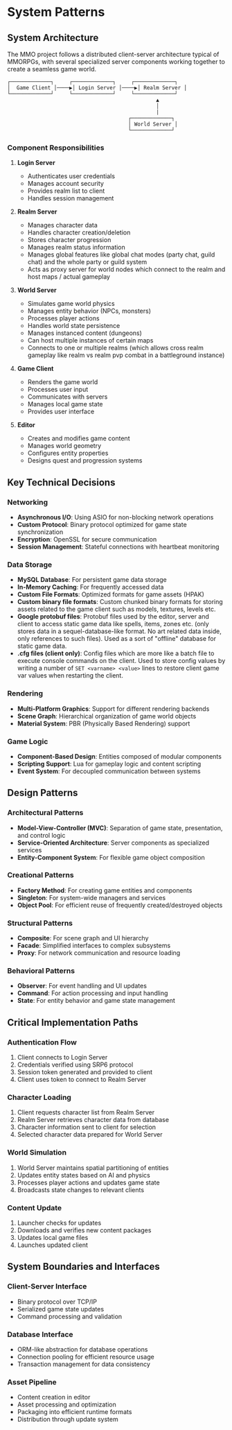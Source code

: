 # System Patterns

## System Architecture

The MMO project follows a distributed client-server architecture typical of MMORPGs, with several specialized server components working together to create a seamless game world.

```
┌─────────────┐     ┌─────────────┐     ┌─────────────┐
│  Game Client │────▶│ Login Server │────▶│ Realm Server │
└─────────────┘     └─────────────┘     └─────────────┘
                                                ▲
                                                │
                                                |
                                       ┌─────────────┐
                                       │ World Server │
                                       └─────────────┘
```

### Component Responsibilities

1. **Login Server**
   - Authenticates user credentials
   - Manages account security
   - Provides realm list to client
   - Handles session management

2. **Realm Server**
   - Manages character data
   - Handles character creation/deletion
   - Stores character progression
   - Manages realm status information
   - Manages global features like global chat modes (party chat, guild chat) and the whole party or guild system
   - Acts as proxy server for world nodes which connect to the realm and host maps / actual gameplay

3. **World Server**
   - Simulates game world physics
   - Manages entity behavior (NPCs, monsters)
   - Processes player actions
   - Handles world state persistence
   - Manages instanced content (dungeons)
   - Can host multiple instances of certain maps
   - Connects to one or multiple realms (which allows cross realm gameplay like realm vs realm pvp combat in a battleground instance)

4. **Game Client**
   - Renders the game world
   - Processes user input
   - Communicates with servers
   - Manages local game state
   - Provides user interface

5. **Editor**
   - Creates and modifies game content
   - Manages world geometry
   - Configures entity properties
   - Designs quest and progression systems

## Key Technical Decisions

### Networking
- **Asynchronous I/O**: Using ASIO for non-blocking network operations
- **Custom Protocol**: Binary protocol optimized for game state synchronization
- **Encryption**: OpenSSL for secure communication
- **Session Management**: Stateful connections with heartbeat monitoring

### Data Storage
- **MySQL Database**: For persistent game data storage
- **In-Memory Caching**: For frequently accessed data
- **Custom File Formats**: Optimized formats for game assets (HPAK)
- **Custom binary file formats**: Custom chunked binary formats for storing assets related to the game client such as models, textures, levels etc.
- **Google protobuf files**: Protobuf files used by the editor, server and client to access static game data like spells, items, zones etc. (only stores data in a sequel-database-like format. No art related data inside, only references to such files). Used as a sort of "offline" database for static game data.
- **.cfg files (client only)**: Config files which are more like a batch file to execute console commands on the client. Used to store config values by writing a number of `SET <varname> <value>` lines to restore client game var values when restarting the client.

### Rendering
- **Multi-Platform Graphics**: Support for different rendering backends
- **Scene Graph**: Hierarchical organization of game world objects
- **Material System**: PBR (Physically Based Rendering) support

### Game Logic
- **Component-Based Design**: Entities composed of modular components
- **Scripting Support**: Lua for gameplay logic and content scripting
- **Event System**: For decoupled communication between systems

## Design Patterns

### Architectural Patterns
- **Model-View-Controller (MVC)**: Separation of game state, presentation, and control logic
- **Service-Oriented Architecture**: Server components as specialized services
- **Entity-Component System**: For flexible game object composition

### Creational Patterns
- **Factory Method**: For creating game entities and components
- **Singleton**: For system-wide managers and services
- **Object Pool**: For efficient reuse of frequently created/destroyed objects

### Structural Patterns
- **Composite**: For scene graph and UI hierarchy
- **Facade**: Simplified interfaces to complex subsystems
- **Proxy**: For network communication and resource loading

### Behavioral Patterns
- **Observer**: For event handling and UI updates
- **Command**: For action processing and input handling
- **State**: For entity behavior and game state management

## Critical Implementation Paths

### Authentication Flow
1. Client connects to Login Server
2. Credentials verified using SRP6 protocol
3. Session token generated and provided to client
4. Client uses token to connect to Realm Server

### Character Loading
1. Client requests character list from Realm Server
2. Realm Server retrieves character data from database
3. Character information sent to client for selection
4. Selected character data prepared for World Server

### World Simulation
1. World Server maintains spatial partitioning of entities
2. Updates entity states based on AI and physics
3. Processes player actions and updates game state
4. Broadcasts state changes to relevant clients

### Content Update
1. Launcher checks for updates
2. Downloads and verifies new content packages
3. Updates local game files
4. Launches updated client

## System Boundaries and Interfaces

### Client-Server Interface
- Binary protocol over TCP/IP
- Serialized game state updates
- Command processing and validation

### Database Interface
- ORM-like abstraction for database operations
- Connection pooling for efficient resource usage
- Transaction management for data consistency

### Asset Pipeline
- Content creation in editor
- Asset processing and optimization
- Packaging into efficient runtime formats
- Distribution through update system

